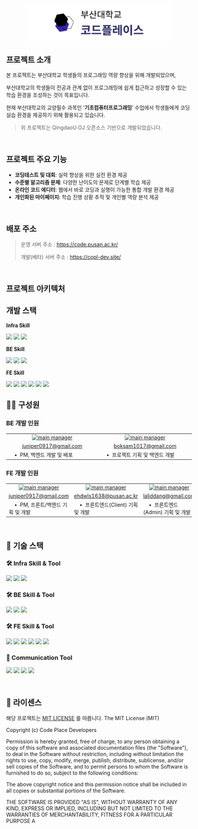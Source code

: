 <div align="center">
  <img src="./frontend/src/assets/thumbnail.svg" width="400" alt="Code Place Logo"/>
</div>

## 프로젝트 소개
본 프로젝트는 부산대학교 학생들의 프로그래밍 역량 향상을 위해 개발되었으며,

부산대학교의 학생들이 전공과 관계 없이 프로그래밍에 쉽게 접근하고 성장할 수 있는 학습 환경을 조성하는 것이 목표입니다.

현재 부산대학교의 교양필수 과목인 ‘**기초컴퓨터프로그래밍**’ 수업에서 학생들에게 코딩실습 환경을 제공하기 위해 활용되고 있습니다.
> 위 프로젝트는 QingdaoU OJ 오픈소스 기반으로 개발되었습니다.
<br/>

## 프로젝트 주요 기능
- **코딩테스트 및 대회**: 실력 향상을 위한 실전 환경 제공
- **수준별 알고리즘 문제**: 다양한 난이도의 문제로 단계별 학습 제공
- **온라인 코드 에디터**: 웹에서 바로 코딩과 실행이 가능한 통합 개발 환경 제공
- **개인화된 마이페이지**: 학습 진행 상황 추적 및 개인별 역량 분석 제공

<br/>

## 배포 주소
> 운영 서버 주소 : https://code.pusan.ac.kr/
> 
> 개발(베타) 서버 주소 : https://copl-dev.site/

<br/>

## 프로젝트 아키텍처

## 개발 스택

**Infra Skill**

<img src="https://img.shields.io/badge/Nginx-1.18.0-3776AB?style=flat-square&logo=Nginx&logoColor=white" /> <img src="https://img.shields.io/badge/Docker-25.0.3-2d8cf0?style=flat-square&logo=docker&logoColor=white"/> <img src="https://img.shields.io/badge/Harbor-F24E1E?style=flat-square&logo=harbor&logoColor=white"/> 

**BE Skill**

<img src="https://img.shields.io/badge/Python-3.8.0-3776AB?style=flat-square&logo=Python&logoColor=white" /> <img src="https://img.shields.io/badge/django-3.2.9-092E20?style=flat-square&logo=django&logoColor=white"/> <img src="https://img.shields.io/badge/django--rest--framework-3.12.4-092e20?style=flat-square&logo=django&logoColor=white" />

**FE Skill**

<img src="https://img.shields.io/badge/Vue.js-2.5.13-4FC08D?style=flat-square&logo=Vue.js&logoColor=white" /> <img src="https://img.shields.io/badge/Vuex-3.0.1-4FC08D?style=flat-square&logo=Vue.js&logoColor=white" /> <img src="https://img.shields.io/badge/Node.js-16.16.0-339933?style=flat-square&logo=Node.js&logoColor=white" /> <img src="https://img.shields.io/badge/ECharts-3.8.3-F72C5B?style=flat-square" /> <img src="https://img.shields.io/badge/iView-2.8.0-2d8cf0?style=flat-square" /> <img src="https://img.shields.io/badge/Element-2.0.9-409eff?style=flat-square" />

  
## 👨‍💻 구성원
### BE 개발 인원
<table>
  <tr>
    <td align="center">
      <a href="https://github.com/hunsy9"> <img src="https://github.com/hunsy9.png" width="80" alt="main manager"/> </a>
    </td>
    <td align="center">
      <a href="https://github.com/Boksam"> <img src="https://github.com/Boksam.png" width="80" alt="main manager"/> </a>
    </td>
  </tr>
  <tr>
    <td align="center"> <a href="mailto:juniper0917@gmail.com">juniper0917@gmail.com</a> </td>
    <td align="center"> <a href="mailto:boksam1017@gmail.com">boksam1017@gmail.com</a> </td>
  </tr>
  <tr>
    <td align="left" width="350">
      <div>&nbsp&nbsp&nbsp&nbsp•&nbsp PM, 백엔드 개발 및 배포</div>
    </td>
    <td align="left" width="350">
      <div>&nbsp&nbsp&nbsp&nbsp•&nbsp 프로젝트 기획 및 백엔드 개발</div>
    </td>
  </tr>
</table>

### FE 개발 인원
<table>
  <tr>
    <td align="center">
      <a href="https://github.com/hunsy9"> <img src="https://github.com/hunsy9.png" width="80" alt="main manager"/> </a>
    </td>
    <td align="center">
      <a href="https://github.com/minmunui"> <img src="https://github.com/minmunui.png" width="80" alt="main manager"/> </a>
    </td>
    <td align="center">
      <a href="https://github.com/llddang"> <img src="https://github.com/llddang.png" width="80" alt="main manager"/> </a>
    </td>
  </tr>
  <tr>
    <td align="center"> <a href="mailto:juniper0917@gmail.com">juniper0917@gmail.com</a> </td>
    <td align="center"> <a href="mailto:ehdwls1638@pusan.ac.kr">ehdwls1638@pusan.ac.kr</a> </td>
    <td align="center"> <a href="mailto:laliddang@gmail.com">laliddang@gmail.com</a> </td>
  </tr>
  <tr>
    <td width="350">
      <div>&nbsp&nbsp&nbsp&nbsp•&nbsp PM, 프론트/백엔드 기획 및 개발</div>
    </td>
    <td width="350">
      <div>&nbsp&nbsp&nbsp&nbsp•&nbsp 프론트엔드(Client) 기획 및 개발</div>
    </td>
    <td width="350">
      <div>&nbsp&nbsp&nbsp&nbsp•&nbsp 프론트엔드(Admin) 기획 및 개발</div>
    </td>
  </tr>
</table>
<br />

## 🔧 기술 스택
### 🛠 Infra Skill & Tool
<img src="https://img.shields.io/badge/Nginx-1.18.0-3776AB?style=flat-square&logo=Nginx&logoColor=white" /> <img src="https://img.shields.io/badge/Docker-25.0.3-2d8cf0?style=flat-square&logo=docker&logoColor=white"/> <img src="https://img.shields.io/badge/Harbor-F24E1E?style=flat-square&logo=harbor&logoColor=white"/> 

### 🛠 BE Skill & Tool
<img src="https://img.shields.io/badge/Python-3.8.0-3776AB?style=flat-square&logo=Python&logoColor=white" /> <img src="https://img.shields.io/badge/django-3.2.9-092E20?style=flat-square&logo=django&logoColor=white"/> <img src="https://img.shields.io/badge/django--rest--framework-3.12.4-092e20?style=flat-square&logo=django&logoColor=white" />

### 🛠 FE Skill & Tool
<img src="https://img.shields.io/badge/Vue.js-2.5.13-4FC08D?style=flat-square&logo=Vue.js&logoColor=white" /> <img src="https://img.shields.io/badge/Vuex-3.0.1-4FC08D?style=flat-square&logo=Vue.js&logoColor=white" /> <img src="https://img.shields.io/badge/Node.js-16.16.0-339933?style=flat-square&logo=Node.js&logoColor=white" /> <img src="https://img.shields.io/badge/ECharts-3.8.3-F72C5B?style=flat-square" /> <img src="https://img.shields.io/badge/iView-2.8.0-2d8cf0?style=flat-square" /> <img src="https://img.shields.io/badge/Element-2.0.9-409eff?style=flat-square" />

### 🧩 Communication Tool
<img src="https://img.shields.io/badge/GitHub-181717?style=flatsquare&logo=GitHub&logoColor=white" /> <img src="https://img.shields.io/badge/Slack-4A154B?style=flatsquare&logo=Slack&logoColor=white" /> <img src="https://img.shields.io/badge/Figma-F24E1E?style=flat-square&logo=Figma&logoColor=white" /> <img src="https://img.shields.io/badge/Notion-eeeeee?style=flat-square&logo=Notion&logoColor=black" />

<br />

## 💎 라이센스
해당 프로젝트는 [MIT LICENSE](https://opensource.org/license/MIT) 를 따릅니다.
The MIT License (MIT)

Copyright (c) Code Place Developers

Permission is hereby granted, free of charge, to any person obtaining a copy of this software and associated documentation files (the "Software"), to deal in the Software without restriction, including without limitation the rights to use, copy, modify, merge, publish, distribute, sublicense, and/or sell copies of the Software, and to permit persons to whom the Software is furnished to do so, subject to the following conditions:

The above copyright notice and this permission notice shall be included in all copies or substantial portions of the Software.

THE SOFTWARE IS PROVIDED "AS IS", WITHOUT WARRANTY OF ANY KIND, EXPRESS OR IMPLIED, INCLUDING BUT NOT LIMITED TO THE WARRANTIES OF MERCHANTABILITY, FITNESS FOR A PARTICULAR PURPOSE A
